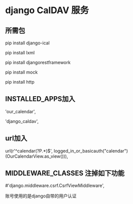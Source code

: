 django CalDAV 服务
=============
所需包
-------------
pip install django-ical

pip install lxml

pip install djangorestframework

pip install mock

pip install http


INSTALLED_APPS加入
-------------
'our_calendar',

'django_caldav',


url加入
-------------
url(r'^calendar(?P<path>.*)$', logged_in_or_basicauth("calendar")(OurCalendarView.as_view())),  

MIDDLEWARE_CLASSES 注掉如下功能
-------------
\#'django.middleware.csrf.CsrfViewMiddleware',


账号使用的是django自带的用户认证

